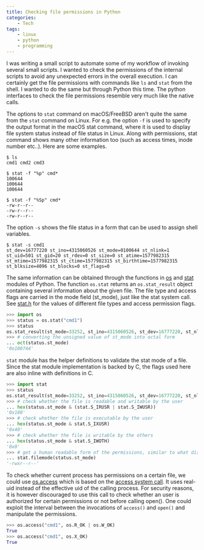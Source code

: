 ```yaml
---
title: Checking file permissions in Python
categories:
    - Tech
tags:
    - linux
    - python
    - programming
---
```


I was writing a small script to automate some of my workflow of invoking several small scripts. I wanted to check the permissions of the internal scripts to avoid any unexpected errors in the overall execution. I can certainly get the file permissions with commands like `ls` and `stat` from the shell. I wanted to do the same but through Python this time. The python interfaces to check the file permissions resemble very much like the native calls.

The options to `stat` command on macOS/FreeBSD aren't quite the same from the `stat` command on Linux. For e.g. the option `-f` is used to specify the output format in the macOS stat command, where it is used to display file system status instead of file status in Linux. Along with permissions, stat command shows many other information too (such as access times, inode number etc..). Here are some examples.

```text
$ ls
cmd1 cmd2 cmd3

$ stat -f "%p" cmd*
100644
100644
100644

$ stat -f "%Sp" cmd*
-rw-r--r--
-rw-r--r--
-rw-r--r--
```

The option `-s` shows the file status in a form that can be used to assign shell variables.

```text
$ stat -s cmd1
st_dev=16777220 st_ino=4315060526 st_mode=0100644 st_nlink=1 st_uid=501 st_gid=20 st_rdev=0 st_size=0 st_atime=1577982315 st_mtime=1577982315 st_ctime=1577982315 st_birthtime=1577982315 st_blksize=4096 st_blocks=0 st_flags=0
```

The same information can be obtained through the functions in [os](https://docs.python.org/3/library/os.html) and [stat](https://docs.python.org/3/library/stat.html) modules of Python. The function `os.stat` returns an `os.stat_result` object containing several information about the given file. The file type and access flags are carried in the mode field (st_mode), just like the stat system call. See [stat.h](https://github.com/torvalds/linux/blob/master/include/uapi/linux/stat.h) for the values of different file types and access permission flags.

```python
>>> import os
>>> status = os.stat("cmd1")
>>> status
os.stat_result(st_mode=33252, st_ino=4315060526, st_dev=16777220, st_nlink=1, st_uid=501, st_gid=20, st_size=0, st_atime=1577982315, st_mtime=1577982315, st_ctime=1577984724)
>>> # converting the unsigned value of st_mode into octal form
... oct(status.st_mode)
'0o100744'
```

`stat` module has the helper definitions to validate the stat mode of a file. Since the stat module implementation is backed by C, the flags used here are also inline with definitions in C.

```python
>>> import stat
>>> status
os.stat_result(st_mode=33252, st_ino=4315060526, st_dev=16777220, st_nlink=1, st_uid=501, st_gid=20, st_size=0, st_atime=1577982315, st_mtime=1577982315, st_ctime=1577984724)
>>> # check whether the file is readable and writable by the user
... hex(status.st_mode & (stat.S_IRUSR | stat.S_IWUSR))
'0x180'
>>> # check whether the file is executable by the user
... hex(status.st_mode & stat.S_IXUSR)
'0x40'
>>> # check whether the file is writable by the others
... hex(status.st_mode & stat.S_IWOTH)
'0x0'
>>> # get a human readable form of the permissions, similar to what displayed in ls -l
... stat.filemode(status.st_mode)
'-rwxr--r--'
```

To check whether current process has permissions on a certain file, we could use [os.access](https://docs.python.org/3/library/os.html?#os.access) which is based on the [access system call](https://www.freebsd.org/cgi/man.cgi?query=access&apropos=0&sektion=2&manpath=CentOS+7.1&arch=default&format=html). It uses real-uid instead of the effective uid of the calling process. For security reasons, it is however discouraged to use this call to check whether an user is authorized for certain permissions or not before calling open(). One could exploit the interval between the invocations of `access()` and `open()` and manipulate the permissions.

```python
>>> os.access("cmd1", os.R_OK | os.W_OK)
True
>>> os.access("cmd1", os.X_OK)
True
```
